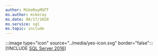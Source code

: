```yaml
---
author: MikeRayMSFT
ms.author: mikeray
ms.date: 08/17/2020
ms.service: sql
ms.topic: include
---
```


:::image type="icon" source="../media/yes-icon.svg" border="false"::: [!INCLUDE [SQL Server 2016](../sssql16-md.md)]